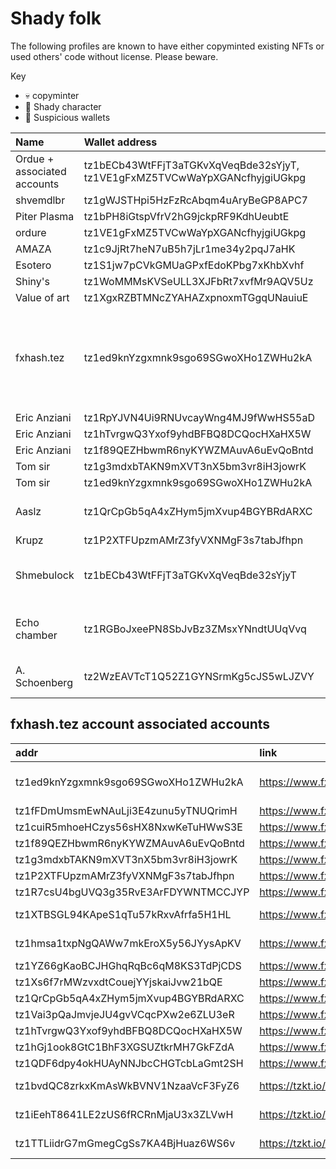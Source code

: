 # Shady folk

The following profiles are known to have either copyminted existing NFTs or used others' code without license. Please beware.

Key
- 💀 copyminter
- 🦝 Shady character
- 👛 Suspicious wallets


| Name                        | Wallet address                                                             | Kind  | Notes                                                                                                                                      |
| :-------------------------- | :------------------------------------------------------------------------- | :---: | :----------------------------------------------------------------------------------------------------------------------------------------- |
| Ordue + associated accounts | tz1bECb43WtFFjT3aTGKvXqVeqBde32sYjyT, tz1VE1gFxMZ5TVCwWaYpXGANcfhyjgiUGkpg | 💀    | [profile](https://www.fxhash.xyz/pkh/tz1VE1gFxMZ5TVCwWaYpXGANcfhyjgiUGkpg)                                                                 |
| shvemdlbr                   | tz1gWJSTHpi5HzFzRcAbqm4uAryBeGP8APC7                                       | 💀    |                                                                                                                                            |
| Piter Plasma                | tz1bPH8iGtspVfrV2hG9jckpRF9KdhUeubtE                                       | 💀    |                                                                                                                                            |
| ordure                      | tz1VE1gFxMZ5TVCwWaYpXGANcfhyjgiUGkpg                                       | 🦝    |                                                                                                                                            |
| AMAZA                       | tz1c9JjRt7heN7uB5h7jLr1me34y2pqJ7aHK                                       | 🦝    |                                                                                                                                            |
| Esotero                     | tz1S1jw7pCVkGMUaGPxfEdoKPbg7xKhbXvhf                                       | 🦝    |                                                                                                                                            |
| Shiny's                     | tz1WoMMMsKVSeULL3XJFbRt7xvfMr9AQV5Uz                                       | 🦝    |                                                                                                                                            |
| Value of art                | tz1XgxRZBTMNcZYAHAZxpnoxmTGgqUNauiuE                                       | 🦝    |                                                                                                                                            |
| fxhash.tez                  | tz1ed9knYzgxmnk9sgo69SGwoXHo1ZWHu2kA                                       | 🦝    | [profile](https://www.fxhash.xyz/pkh/tz1ed9knYzgxmnk9sgo69SGwoXHo1ZWHu2kA) has been feeding known c+p accounts like Eric Anziani and Krupz |
| Eric Anziani                | tz1RpYJVN4Ui9RNUvcayWng4MJ9fWwHS55aD                                       | 👛    | [profile](https://www.fxhash.xyz/u/Eric%20Anziani)                                                                                         |
| Eric Anziani                | tz1hTvrgwQ3Yxof9yhdBFBQ8DCQocHXaHX5W                                       | 👛    | [profile](https://www.fxhash.xyz/u/Eric%20Anziani)                                                                                         |
| Eric Anziani                | tz1f89QEZHbwmR6nyKYWZMAuvA6uEvQoBntd                                       | 👛    | [profile](https://www.fxhash.xyz/u/Eric%20Anziani)                                                                                         |
| Tom sir                     | tz1g3mdxbTAKN9mXVT3nX5bm3vr8iH3jowrK                                       | 👛    |
| Tom sir                     | tz1ed9knYzgxmnk9sgo69SGwoXHo1ZWHu2kA                                       | 👛    |
| Aaslz                       | tz1QrCpGb5qA4xZHym5jmXvup4BGYBRdARXC                                       | 👛    | [profile](https://www.fxhash.xyz/u/Aaslz) related to Eric Anziani                                                                          |
| Krupz                       | tz1P2XTFUpzmAMrZ3fyVXNMgF3s7tabJfhpn                                       | 👛    | [profile](https://www.fxhash.xyz/u/Krupz)                                                                                                  |
| Shmebulock                  | tz1bECb43WtFFjT3aTGKvXqVeqBde32sYjyT                                       | 👛    | [profile](https://www.fxhash.xyz/u/Shmebulock) Got its start from Echo Chamber                                                             |
| Echo chamber                | tz1RGBoJxeePN8SbJvBz3ZMsxYNndtUUqVvq                                       | 👛    | [profile](https://www.fxhash.xyz/pkh/tz1RGBoJxeePN8SbJvBz3ZMsxYNndtUUqVvq) Got its start from A. Schoenberg                                |
| A. Schoenberg               | tz2WzEAVTcT1Q52Z1GYNSrmKg5cJS5wLJZVY                                       | 👛    | [profile](https://www.fxhash.xyz/pkh/tz2WzEAVTcT1Q52Z1GYNSrmKg5cJS5wLJZVY) Got it's start from Ordure                                      |

## fxhash.tez account associated accounts

| addr                                 | link                                                             | name           | Notes               |
| :----------------------------------- | :--------------------------------------------------------------- | :------------: | :------------------ |
| tz1ed9knYzgxmnk9sgo69SGwoXHo1ZWHu2kA | https://www.fxhash.xyz/pkh/tz1ed9knYzgxmnk9sgo69SGwoXHo1ZWHu2kA  | fxhash.tez     | funds the following |
| tz1fFDmUmsmEwNAuLji3E4zunu5yTNUQrimH | https://www.fxhash.xyz/pkh/tz1fFDmUmsmEwNAuLji3E4zunu5yTNUQrimH  | Pluto          |
| tz1cuiR5mhoeHCzys56sHX8NxwKeTuHWwS3E | https://www.fxhash.xyz/pkh/tz1cuiR5mhoeHCzys56sHX8NxwKeTuHWwS3E  | @  @          |
| tz1f89QEZHbwmR6nyKYWZMAuvA6uEvQoBntd | https://www.fxhash.xyz/pkh/tz1f89QEZHbwmR6nyKYWZMAuvA6uEvQoBntd  | kafei          |
| tz1g3mdxbTAKN9mXVT3nX5bm3vr8iH3jowrK | https://www.fxhash.xyz/pkh/tz1g3mdxbTAKN9mXVT3nX5bm3vr8iH3jowrK  | tom sir        |
| tz1P2XTFUpzmAMrZ3fyVXNMgF3s7tabJfhpn | https://www.fxhash.xyz/pkh/tz1P2XTFUpzmAMrZ3fyVXNMgF3s7tabJfhpn  | Krupz          |
| tz1R7csU4bgUVQ3g35RvE3ArFDYWNTMCCJYP | https://www.fxhash.xyz/pkh/tz1R7csU4bgUVQ3g35RvE3ArFDYWNTMCCJYP  | Himani         |
| tz1XTBSGL94KApeS1qTu57kRxvAfrfa5H1HL | https://www.fxhash.xyz/pkh/tz1XTBSGL94KApeS1qTu57kRxvAfrfa5H1HL  | Jimmy Jenius   |
| tz1hmsa1txpNgQAWw7mkEroX5y56JYysApKV | https://www.fxhash.xyz/pkh/tz1hmsa1txpNgQAWw7mkEroX5y56JYysApKV  | Huzaifa Yaman  |
| tz1YZ66gKaoBCJHGhqRqBc6qM8KS3TdPjCDS | https://www.fxhash.xyz/pkh/tz1YZ66gKaoBCJHGhqRqBc6qM8KS3TdPjCDS  | Jing           |
| tz1Xs6f7rMWzvxdtCouejYYjskaiJvw21bQE | https://www.fxhash.xyz/pkh/tz1Xs6f7rMWzvxdtCouejYYjskaiJvw21bQE  | Alexia         |
| tz1QrCpGb5qA4xZHym5jmXvup4BGYBRdARXC | https://www.fxhash.xyz/pkh/tz1QrCpGb5qA4xZHym5jmXvup4BGYBRdARXC  | Aaslz          |
| tz1Vai3pQaJmvjeJU4gvVCqcPXw2e6ZLU3eR | https://www.fxhash.xyz/pkh/tz1Vai3pQaJmvjeJU4gvVCqcPXw2e6ZLU3eR  | liszzz         |
| tz1hTvrgwQ3Yxof9yhdBFBQ8DCQocHXaHX5W | https://www.fxhash.xyz/pkh/tz1hTvrgwQ3Yxof9yhdBFBQ8DCQocHXaHX5W  | samm           |
| tz1hGj1ook8GtC1BhF3XGSUZtkrMH7GkFZdA | https://www.fxhash.xyz/pkh/tz1hGj1ook8GtC1BhF3XGSUZtkrMH7GkFZdA  | abydos         |
| tz1QDF6dpy4okHUAyNNJbcCHGTcbLaGmt2SH | https://www.fxhash.xyz/pkh/tz1QDF6dpy4okHUAyNNJbcCHGTcbLaGmt2SH  | TZK6           |
| tz1bvdQC8zrkxKmAsWkBVNV1NzaaVcF3FyZ6 | https://tzkt.io/tz1bvdQC8zrkxKmAsWkBVNV1NzaaVcF3FyZ6/operations/ | (mule account) |
| tz1iEehT8641LE2zUS6fRCRnMjaU3x3ZLVwH | https://tzkt.io/tz1iEehT8641LE2zUS6fRCRnMjaU3x3ZLVwH/operations/ | (Mule account) |
| tz1TTLiidrG7mGmegCgSs7KA4BjHuaz6WS6v | https://tzkt.io/tz1TTLiidrG7mGmegCgSs7KA4BjHuaz6WS6v/operations/ | (mule account) |
